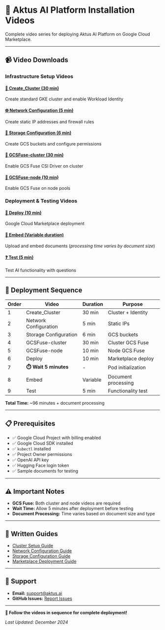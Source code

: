 # 🎥 Aktus AI Platform Installation Videos

Complete video series for deploying Aktus AI Platform on Google Cloud Marketplace.

---

## 📹 Video Downloads

### Infrastructure Setup Videos

#### [🔧 Create_Cluster (30 min)](videos/create-cluster.mp4)
Create standard GKE cluster and enable Workload Identity

#### [🌐 Network Configuration (5 min)](videos/network-config.mp4)
Create static IP addresses and firewall rules

#### [💾 Storage Configuration (6 min)](videos/storage-config.mp4)
Create GCS buckets and configure permissions

#### [📁 GCSFuse-cluster (30 min)](videos/gcsfuse-cluster.mp4)
Enable GCS Fuse CSI Driver on cluster

#### [📁 GCSFuse-node (10 min)](videos/gcsfuse-node.mp4)
Enable GCS Fuse on node pools

### Deployment & Testing Videos

#### [🚀 Deploy (10 min)](videos/deploy.mp4)
Google Cloud Marketplace deployment

#### [📄 Embed (Variable duration)](videos/embed.mp4)
Upload and embed documents (*processing time varies by document size*)

#### [❓ Test (5 min)](videos/test.mp4)
Test AI functionality with questions

---

## 🎯 Deployment Sequence

| Order | Video | Duration | Purpose |
|-------|-------|----------|---------|
| 1 | Create_Cluster | 30 min | Cluster + Identity |
| 2 | Network Configuration | 5 min | Static IPs |
| 3 | Storage Configuration | 6 min | GCS buckets |
| 4 | GCSFuse-cluster | 30 min | Cluster GCS Fuse |
| 5 | GCSFuse-node | 10 min | Node GCS Fuse |
| 6 | Deploy | 10 min | Marketplace deploy |
| 7 | **⏱️ Wait 5 minutes** | - | Pod initialization |
| 8 | Embed | Variable | Document processing |
| 9 | Test | 5 min | Functionality test |

**Total Time:** ~96 minutes + document processing

---

## 📋 Prerequisites

- ✅ Google Cloud Project with billing enabled
- ✅ Google Cloud SDK installed
- ✅ `kubectl` installed
- ✅ Project Owner permissions
- ✅ OpenAI API key
- ✅ Hugging Face login token
- ✅ Sample documents for testing

---

## ⚠️ Important Notes

- **GCS Fuse:** Both cluster and node videos are required
- **Wait Time:** Allow 5 minutes after deployment before testing
- **Document Processing:** Time varies based on document size and type

---

## 📖 Written Guides

- [Cluster Setup Guide](cluster-setup.md)
- [Network Configuration Guide](network-configuration.md)
- [Storage Configuration Guide](storage-configuration.md)
- [Marketplace Deployment Guide](marketplace-deployment.md)

---

## 💬 Support

- **Email:** [support@aktus.ai](mailto:support@aktus.ai)
- **GitHub Issues:** [Report Issues](https://github.com/aktus-ai/aktus-platform-gcp-marketplace/issues)

---

**🎥 Follow the videos in sequence for complete deployment!**

*Last Updated: December 2024*